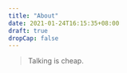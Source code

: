 ```yaml
---
title: "About"
date: 2021-01-24T16:15:35+08:00
draft: true
dropCap: false
---
```


> Talking is cheap.
